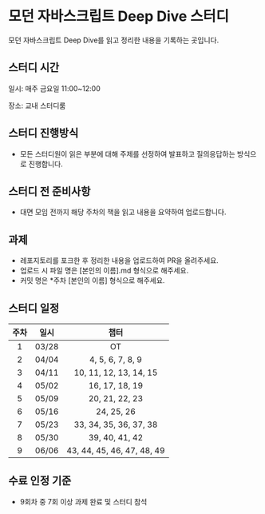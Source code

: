 # 모던 자바스크립트 Deep Dive 스터디
모던 자바스크립트 Deep Dive를 읽고 정리한 내용을 기록하는 곳입니다.

## 스터디 시간
일시: 매주 금요일 11:00~12:00


장소: 교내 스터디룸

## 스터디 진행방식
- 모든 스터디원이 읽은 부분에 대해 주제를 선정하여 발표하고 질의응답하는 방식으로 진행합니다.

## 스터디 전 준비사항
- 대면 모임 전까지 해당 주차의 책을 읽고 내용을 요약하여 업로드합니다.

## 과제
- 레포지토리를 포크한 후 정리한 내용을 업로드하여 PR을 올려주세요.
- 업로드 시 파일 명은 [본인의 이름].md 형식으로 해주세요.
- 커밋 명은 *주차 [본인의 이름] 형식으로 해주세요.

## 스터디 일정
|주차|일시|챕터|
|:-:|:-:|:-:|
|1|03/28|OT|
|2|04/04|4, 5, 6, 7, 8, 9|
|3|04/11|10, 11, 12, 13, 14, 15|
|4|05/02|16, 17, 18, 19|
|5|05/09|20, 21, 22, 23|
|6|05/16|24, 25, 26|
|7|05/23|33, 34, 35, 36, 37, 38|
|8|05/30|39, 40, 41, 42|
|9|06/06|43, 44, 45, 46, 47, 48, 49|

## 수료 인정 기준
- 9회차 중 7회 이상 과제 완료 및 스터디 참석